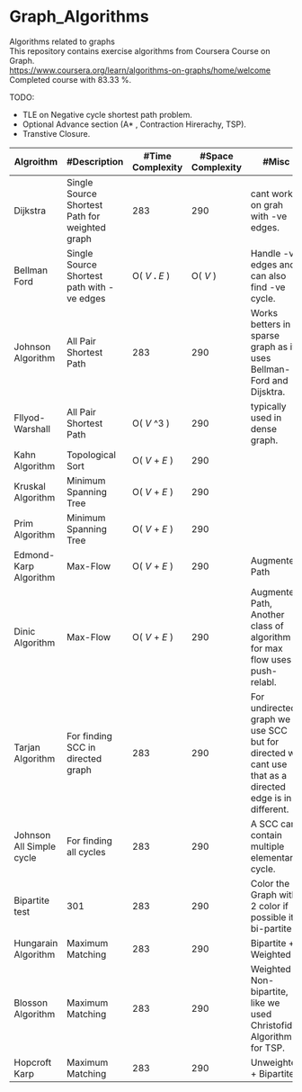 # Graph_Algorithms
Algorithms related to graphs  
This repository contains exercise algorithms  from Coursera Course on Graph.  
https://www.coursera.org/learn/algorithms-on-graphs/home/welcome  
Completed course with 83.33 %.  

TODO:  
- TLE on Negative cycle shortest path problem.  
- Optional Advance section (A* , Contraction Hirerachy, TSP).  
- Transtive Closure.  


Algroithm | #Description | #Time Complexity | #Space Complexity | #Misc  
--- | --- | --- | --- |---  
Dijkstra | Single Source Shortest Path for weighted graph  | 283 | 290 | cant work on grah with -ve edges.  
Bellman Ford | Single Source Shortest path with -ve edges | O( _V_ **.** _E_ ) | O( _V_  ) | Handle -ve edges and can also find -ve cycle.  
Johnson Algorithm | All Pair Shortest Path | 283 | 290 | Works betters in sparse graph as it uses Bellman-Ford and Dijsktra.  
Fllyod-Warshall | All Pair Shortest Path | O( _V_ ^3 ) | 290 | typically used in dense graph.  
Kahn Algorithm | Topological Sort | O( _V_ + _E_ ) | 290 |  
Kruskal Algorithm | Minimum Spanning Tree | O( _V_ + _E_ ) | 290 |  
Prim Algorithm | Minimum Spanning Tree | O( _V_ + _E_ ) | 290 |  
Edmond-Karp Algorithm | Max-Flow | O( _V_ + _E_ ) | 290 | Augmented Path 
Dinic Algorithm | Max-Flow | O( _V_ + _E_ ) | 290 | Augmented Path, Another class of algorithm for max flow uses push-relabl.   
Tarjan Algorithm | For finding SCC in directed graph | 283 | 290 | For undirected graph we use SCC but for directed we cant use that as a directed edge is in different.    
Johnson All Simple cycle | For finding all cycles  | 283 | 290 | A SCC can contain multiple elementary cycle.
Bipartite test | 301 | 283 | 290 | Color the Graph with 2 color if possible its bi-partite
Hungarain Algorithm | Maximum Matching | 283 | 290 | Bipartite + Weighted   
Blosson Algorithm | Maximum Matching | 283 | 290 | Weighted + Non-bipartite, like we used Christofide Algorithm for TSP.     
Hopcroft Karp | Maximum Matching | 283 | 290 | Unweighted + Bipartite   
